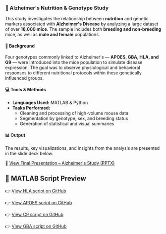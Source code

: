 ### 🧬 Alzheimer's Nutrition & Genotype Study

This study investigates the relationship between **nutrition** and genetic markers associated with **Alzheimer's Disease** by analyzing a large dataset of over **18,000 mice**. The sample includes both **breeding and non-breeding** mice, as well as **male and female** populations.

#### 🧪 Background

Four genotypes commonly linked to Alzheimer's — **APOES, GBA, HLA, and G9** — were introduced into the mice population to simulate disease expression. The goal was to observe physiological and behavioral responses to different nutritional protocols within these genetically influenced groups.

#### 💻 Tools & Methods
- **Languages Used:** MATLAB & Python
- **Tasks Performed:**
  - Cleaning and processing of high-volume mouse data
  - Segmentation by genotype, sex, and breeding status
  - Generation of statistical and visual summaries

#### 📊 Output
The results, key visualizations, and insights from the analysis are presented in the slide deck below:

📄 [View Final Presentation – Alzheimer's Study (PPTX)](./final_presentation_12_12_12.pptx)


## 🔧 MATLAB Script Preview

👉  [View HLA script on GitHub](https://github.com/mcgarcia092/CristinaG_portfolio/blob/main/projects/Alzheimer/HLA_Final_12_07_22.m)

👉  [View APOES script on GitHub](https://github.com/mcgarcia092/CristinaG_portfolio/blob/main/projects/Alzheimer/apoes_final_12_07_22.m)

👉  [View C9 script on GitHub](https://github.com/mcgarcia092/CristinaG_portfolio/blob/main/projects/Alzheimer/C9_final_12_07_22.m)

👉  [View GBA script on GitHub](https://github.com/mcgarcia092/CristinaG_portfolio/blob/main/projects/Alzheimer/GBA_final_12_07_22.m)
